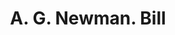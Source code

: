 ---
doi: 10.7916/D8HB0H7G
date_other: '1890'
date_other_textual: 1890-1899
form: printed ephemera
genre:
- Invoices
name:
- A. G. Newman
object_in_context_url: https://biggert.cul.columbia.edu/items/view/ave_biggert_00935
subject_hierarchical_geographic:
- New York, New York, United States
subject_name:
- A. G. Newman
title: A. G. Newman. Bill
sort_title: A. G. Newman. Bill
call_number: ave_biggert_00935
coordinates:
- 40.71277777777778,-74.00583333333333
pid: ave_biggert_00935
identifiers: ave_biggert_00935
canvas_id: ldpd:396204
permalink: "/items/ave_biggert_00935/"
layout: iiif-image-page
---